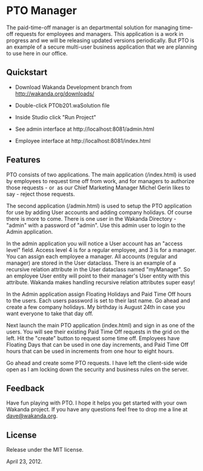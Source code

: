 # PTO ManagerThe paid-time-off manager is an departmental solution for managing time-off requests for employees and managers. This application is a work in progress and we will be releasing updated versions periodically. But PTO is an example of a secure multi-user business application that we are planning to use here in our office.## Quickstart* Download Wakanda Development branch from http://wakanda.org/downloads/* Double-click PTOb201.waSolution file* Inside Studio click "Run Project"* See admin interface at http://localhost:8081/admin.html* Employee interface at http://localhost:8081/index.html## FeaturesPTO consists of two applications. The main application (/index.html) is used by employees to request time off from work, and for managers to authorize those requests - or  as our Chief Marketing Manager Michel Gerin likes to say - reject those requests.The second application (/admin.html) is used to setup the PTO application for use by adding User accounts and adding company holidays. Of course there is more to come. There is one user in the Wakanda Directory - "admin" with a password of "admin". Use this admin user to login to the Admin application. In the admin application you will notice a User account has an "access level" field. Access level 4 is for a regular employee, and 3 is for a manager. You can assign each employee a manager. All accounts (regular and manager) are stored in the User dataclass. There is an example of a recursive relation attribute in the User dataclass named "myManager". So an employee User entity will point to their manager's User entity with this attribute. Wakanda makes handling recursive relation attributes super easy!In the Admin application assign Floating Holidays and Paid Time Off hours to the users. Each users password is set to their last name. Go ahead and create a few company holidays. My birthday is August 24th in case you want everyone to take that day off.Next launch the main PTO application (index.html) and sign in as one of the users. You will see their existing Paid Time Off requests in the grid on the left. Hit the "create" button to request some time off. Employees have Floating Days that can be used in one day increments, and Paid Time Off hours that can be used in increments from one hour to eight hours. Go ahead and create some PTO requests. I have left the client-side wide open as I am locking down the security and business rules on the server. ## FeedbackHave fun playing with PTO. I hope it helps you get started with your own Wakanda project. If you have any questions feel free to drop me a line at dave@wakanda.org.## LicenseRelease under the MIT license.April 23, 2012.